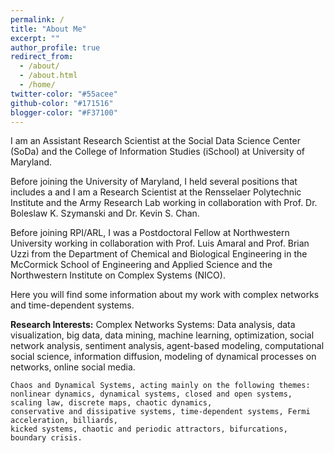 ```yaml
---
permalink: /
title: "About Me"
excerpt: ""
author_profile: true
redirect_from: 
  - /about/
  - /about.html
  - /home/
twitter-color: "#55acee"
github-color: "#171516"
blogger-color: "#F37100"
---
```

I am an Assistant Research Scientist at the Social Data Science Center (SoDa) and the College of Information Studies (iSchool) at University of Maryland.  

 Before joining the University of Maryland, I held several positions that includes a and I am a Research Scientist at the Rensselaer Polytechnic Institute and the Army Research Lab working in collaboration with Prof. Dr. Boleslaw K. Szymanski and Dr. Kevin S. Chan.

Before joining RPI/ARL, I was a Postdoctoral Fellow at Northwestern University working in collaboration with Prof. Luis Amaral and Prof. Brian Uzzi from the Department of Chemical and Biological Engineering in the McCormick School of Engineering and Applied Science and the Northwestern Institute on Complex Systems (NICO).

Here you will find some information about my work with complex networks and time-dependent systems.

**Research Interests:** Complex Networks Systems: Data analysis, data visualization, big data, data mining, machine learning, optimization, social network analysis, sentiment analysis, agent-based modeling, computational social science, information diffusion, modeling of dynamical processes on networks, online social media. 

    Chaos and Dynamical Systems, acting mainly on the following themes: nonlinear dynamics, dynamical systems, closed and open systems, scaling law, discrete maps, chaotic dynamics, 
    conservative and dissipative systems, time-dependent systems, Fermi acceleration, billiards,
    kicked systems, chaotic and periodic attractors, bifurcations, boundary crisis. 



